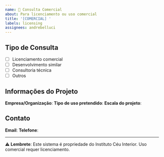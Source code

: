 ```yaml
---
name: 💼 Consulta Comercial
about: Para licenciamento ou uso comercial
title: '[COMERCIAL] '
labels: licensing
assignees: andrebelluci
---
```


## Tipo de Consulta
- [ ] Licenciamento comercial
- [ ] Desenvolvimento similar
- [ ] Consultoria técnica
- [ ] Outros

## Informações do Projeto
**Empresa/Organização**:
**Tipo de uso pretendido**:
**Escala do projeto**:

## Contato
**Email**:
**Telefone**:

---
⚠️ **Lembrete**: Este sistema é propriedade do Instituto Céu Interior. Uso comercial requer licenciamento.